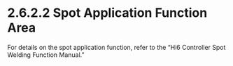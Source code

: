 # 2.6.2.2 Spot Application Function Area

For details on the spot application function, refer to the “Hi6 Controller Spot Welding Function Manual.”

